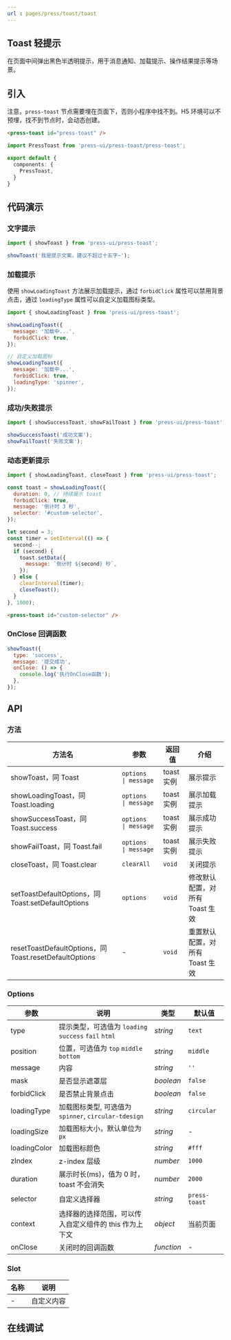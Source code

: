 ```yaml
---
url : pages/press/toast/toast
---
```


## Toast 轻提示


在页面中间弹出黑色半透明提示，用于消息通知、加载提示、操作结果提示等场景。

## 引入

注意，`press-toast` 节点需要埋在页面下，否则小程序中找不到。H5 环境可以不预埋，找不到节点时，会动态创建。

```html
<press-toast id="press-toast" />
```

```ts
import PressToast from 'press-ui/press-toast/press-toast';

export default {
  components: {
    PressToast,
  }
}
```

## 代码演示

### 文字提示

```javascript
import { showToast } from 'press-ui/press-toast';

showToast('我是提示文案，建议不超过十五字~');
```

### 加载提示

使用 `showLoadingToast` 方法展示加载提示，通过 `forbidClick` 属性可以禁用背景点击，通过 `loadingType` 属性可以自定义加载图标类型。

```javascript
import { showLoadingToast } from 'press-ui/press-toast';

showLoadingToast({
  message: '加载中...',
  forbidClick: true,
});

// 自定义加载图标
showLoadingToast({
  message: '加载中...',
  forbidClick: true,
  loadingType: 'spinner',
});
```

### 成功/失败提示

```javascript
import { showSuccessToast, showFailToast } from 'press-ui/press-toast';

showSuccessToast('成功文案');
showFailToast('失败文案');
```

### 动态更新提示

```javascript
import { showLoadingToast, closeToast } from 'press-ui/press-toast';

const toast = showLoadingToast({
  duration: 0, // 持续展示 toast
  forbidClick: true,
  message: '倒计时 3 秒',
  selector: '#custom-selector',
});

let second = 3;
const timer = setInterval(() => {
  second--;
  if (second) {
    toast.setData({
      message: `倒计时 ${second} 秒`,
    });
  } else {
    clearInterval(timer);
    closeToast();
  }
}, 1000);
```

```html
<press-toast id="custom-selector" />
```

### OnClose 回调函数

```javascript
showToast({
  type: 'success',
  message: '提交成功',
  onClose: () => {
    console.log('执行OnClose函数');
  },
});
```

## API

### 方法

| 方法名                                                 | 参数                   | 返回值     | 介绍                            |
| ------------------------------------------------------ | ---------------------- | ---------- | ------------------------------- |
| showToast，同 Toast                                    | `options   \| message` | toast 实例 | 展示提示                        |
| showLoadingToast，同 Toast.loading                     | `options   \| message` | toast 实例 | 展示加载提示                    |
| showSuccessToast，同 Toast.success                     | `options   \| message` | toast 实例 | 展示成功提示                    |
| showFailToast，同 Toast.fail                           | `options   \| message` | toast 实例 | 展示失败提示                    |
| closeToast，同 Toast.clear                             | `clearAll`             | `void`     | 关闭提示                        |
| setToastDefaultOptions，同 Toast.setDefaultOptions     | `options`              | `void`     | 修改默认配置，对所有 Toast 生效 |
| resetToastDefaultOptions，同 Toast.resetDefaultOptions | -                      | `void`     | 重置默认配置，对所有 Toast 生效 |

### Options

| 参数         | 说明                                                   | 类型       | 默认值        |
| ------------ | ------------------------------------------------------ | ---------- | ------------- |
| type         | 提示类型，可选值为 `loading` `success` `fail` `html`   | _string_   | `text`        |
| position     | 位置，可选值为 `top` `middle` `bottom`                 | _string_   | `middle`      |
| message      | 内容                                                   | _string_   | `''`          |
| mask         | 是否显示遮罩层                                         | _boolean_  | `false`       |
| forbidClick  | 是否禁止背景点击                                       | _boolean_  | `false`       |
| loadingType  | 加载图标类型, 可选值为 `spinner`, `circular-tdesign`   | _string_   | `circular`    |
| loadingSize  | 加载图标大小，默认单位为 `px`                          | _string_   | -             |
| loadingColor | 加载图标颜色                                           | _string_   | `#fff`        |
| zIndex       | z-index 层级                                           | _number_   | `1000`        |
| duration     | 展示时长(ms)，值为 0 时，toast 不会消失                | _number_   | `2000`        |
| selector     | 自定义选择器                                           | _string_   | `press-toast` |
| context      | 选择器的选择范围，可以传入自定义组件的 this 作为上下文 | _object_   | 当前页面      |
| onClose      | 关闭时的回调函数                                       | _function_ | -             |

### Slot

| 名称 | 说明       |
| ---- | ---------- |
| -    | 自定义内容 |


## 在线调试

<debug-online />